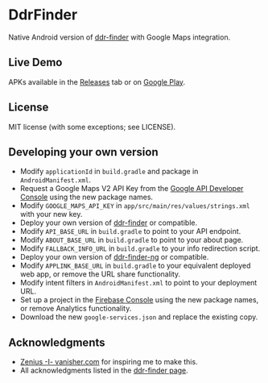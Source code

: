 DdrFinder
=========

Native Android version of [ddr-finder](https://github.com/Andrew67/ddr-finder) with Google Maps integration.

Live Demo
---------
APKs available in the [Releases](https://github.com/Andrew67/DdrFinder/releases) tab or on [Google Play](https://play.google.com/store/apps/details?id=com.andrew67.ddrfinder).

License
-------
MIT license (with some exceptions; see LICENSE).

Developing your own version
---------------------------
* Modify `applicationId` in `build.gradle` and package in `AndroidManifest.xml`.
* Request a Google Maps V2 API Key from the [Google API Developer Console](https://code.google.com/apis/console/) using the new package names.
* Modify `GOOGLE_MAPS_API_KEY` in `app/src/main/res/values/strings.xml` with your new key.
* Deploy your own version of [ddr-finder](https://github.com/Andrew67/ddr-finder) or compatible.
* Modify `API_BASE_URL` in `build.gradle` to point to your API endpoint.
* Modify `ABOUT_BASE_URL` in `build.gradle` to point to your about page.
* Modify `FALLBACK_INFO_URL` in `build.gradle` to your info redirection script.
* Deploy your own version of [ddr-finder-ng](https://github.com/Andrew67/ddr-finder-ng) or compatible.
* Modify `APPLINK_BASE_URL` in `build.gradle` to your equivalent deployed web app, or remove the URL share functionality.
* Modify intent filters in `AndroidManifest.xml` to point to your deployment URL.
* Set up a project in the [Firebase Console](https://console.firebase.google.com/) using the new package names, or remove Analytics functionality.
* Download the new `google-services.json` and replace the existing copy.

Acknowledgments
---------------
* [Zenius -I- vanisher.com](http://zenius-i-vanisher.com/) for inspiring me to make this.
* All acknowledgments listed in the [ddr-finder page](https://github.com/Andrew67/ddr-finder#acknowledgments).
